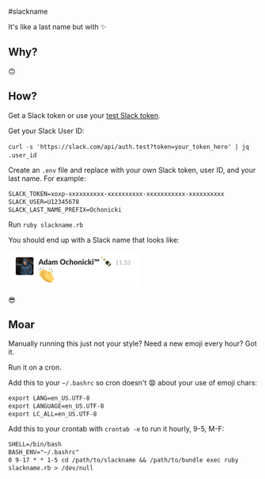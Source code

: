 #slackname

It's like a last name but with :sparkles:

## Why?

🙃

## How?

Get a Slack token or use your [test Slack token](https://api.slack.com/docs/oauth-test-tokens).

Get your Slack User ID:

`curl -s 'https://slack.com/api/auth.test?token=your_token_here' | jq .user_id`

Create an `.env` file and replace with your own Slack token, user ID, and your last name. For example:

```
SLACK_TOKEN=xoxp-xxxxxxxxxx-xxxxxxxxxx-xxxxxxxxxxx-xxxxxxxxxx
SLACK_USER=U12345678
SLACK_LAST_NAME_PREFIX=Ochonicki
```

Run `ruby slackname.rb`

You should end up with a Slack name that looks like:

![](slackname.png)

😎

## Moar

Manually running this just not your style? Need a new emoji every hour? Got it.

Run it on a cron.

Add this to your `~/.bashrc` so cron doesn't 😧 about your use of emoji chars:

```
export LANG=en_US.UTF-8
export LANGUAGE=en_US.UTF-8
export LC_ALL=en_US.UTF-8
```

Add this to your crontab with `crontab -e` to run it hourly, 9-5, M-F:

```
SHELL=/bin/bash
BASH_ENV="~/.bashrc"
0 9-17 * * 1-5 cd /path/to/slackname && /path/to/bundle exec ruby slackname.rb > /dev/null
```
